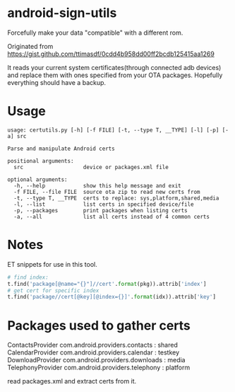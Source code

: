 # android-sign-utils
Forcefully make your data "compatible" with a different rom.

Originated from https://gist.github.com/ttimasdf/0cdd4b958dd00ff2bcdb125415aa1269

It reads your current system certificates(through connected adb devices) and replace them with ones specified from your OTA packages. Hopefully everything should have a backup.

# Usage

```
usage: certutils.py [-h] [-f FILE] [-t, --type T, __TYPE] [-l] [-p] [-a] src

Parse and manipulate Android certs

positional arguments:
  src                   device or packages.xml file

optional arguments:
  -h, --help            show this help message and exit
  -f FILE, --file FILE  source ota zip to read new certs from
  -t, --type T, __TYPE  certs to replace: sys,platform,shared,media
  -l, --list            list certs in specified device/file
  -p, --packages        print packages when listing certs
  -a, --all             list all certs instead of 4 common certs
  ```


# Notes

ET snippets for use in this tool.
```py
# find index:
t.find('package[@name="{}"]//cert'.format(pkg)).attrib['index']
# get cert for specific index
t.find('package//cert[@key][@index={}]'.format(idx)).attrib['key']
```

# Packages used to gather certs
ContactsProvider com.android.providers.contacts : shared
CalendarProvider com.android.providers.calendar : testkey
DownloadProvider com.android.providers.downloads : media
TelephonyProvider com.android.providers.telephony : platform


read packages.xml and extract certs from it.
